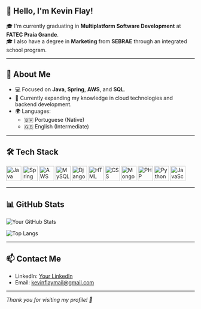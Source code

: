## 👋 Hello, I'm Kevin Flay!

🎓 I'm currently graduating in **Multiplatform Software Development** at **FATEC Praia Grande**.  
🎓 I also have a degree in **Marketing** from **SEBRAE** through an integrated school program.

---

## 🚀 About Me

- 💻 Focused on **Java**, **Spring**, **AWS**, and **SQL**.
- 🌱 Currently expanding my knowledge in cloud technologies and backend development.
- 🌍 Languages:
  - 🇧🇷 Portuguese (Native)
  - 🇬🇧 English (Intermediate)

---

## 🛠️ Tech Stack

<p align="left">
  <!-- Java -->
  <img src="https://cdn.jsdelivr.net/gh/devicons/devicon/icons/java/java-original.svg" alt="Java" width="40" height="40"/>
  
  <!-- Spring -->
  <img src="https://cdn.jsdelivr.net/gh/devicons/devicon/icons/spring/spring-original.svg" alt="Spring" width="40" height="40"/>
  
  <!-- AWS -->
  <img src="https://cdn.jsdelivr.net/gh/devicons/devicon/icons/amazonwebservices/amazonwebservices-original.svg" alt="AWS" width="40" height="40"/>
  
  <!-- SQL -->
  <img src="https://cdn.jsdelivr.net/gh/devicons/devicon/icons/mysql/mysql-original.svg" alt="MySQL" width="40" height="40"/>
  
  <!-- Django -->
  <img src="https://cdn.jsdelivr.net/gh/devicons/devicon/icons/django/django-plain.svg" alt="Django" width="40" height="40"/>
  
  <!-- HTML -->
  <img src="https://cdn.jsdelivr.net/gh/devicons/devicon/icons/html5/html5-original.svg" alt="HTML" width="40" height="40"/>
  
  <!-- CSS -->
  <img src="https://cdn.jsdelivr.net/gh/devicons/devicon/icons/css3/css3-original.svg" alt="CSS" width="40" height="40"/>
  
  <!-- MongoDB -->
  <img src="https://cdn.jsdelivr.net/gh/devicons/devicon/icons/mongodb/mongodb-original.svg" alt="MongoDB" width="40" height="40"/>
  
  <!-- PHP -->
  <img src="https://cdn.jsdelivr.net/gh/devicons/devicon/icons/php/php-original.svg" alt="PHP" width="40" height="40"/>
  
  <!-- Python -->
  <img src="https://cdn.jsdelivr.net/gh/devicons/devicon/icons/python/python-original.svg" alt="Python" width="40" height="40"/>
  
  <!-- JavaScript -->
  <img src="https://cdn.jsdelivr.net/gh/devicons/devicon/icons/javascript/javascript-original.svg" alt="JavaScript" width="40" height="40"/>
</p>

---

## 📊 GitHub Stats

![Your GitHub Stats](https://github-readme-stats.vercel.app/api?username=flaypy&show_icons=true&theme=tokyonight)

![Top Langs](https://github-readme-stats.vercel.app/api/top-langs/?username=flaypy&layout=compact&theme=tokyonight)

---

## 📫 Contact Me

- LinkedIn: [Your LinkedIn](https://www.linkedin.com/in/kevin-oliveira-link/)
- Email: kevinflaymail@gmail.com

---

*Thank you for visiting my profile! 🚀*

